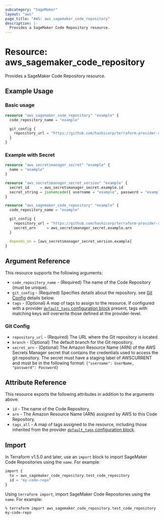 ```yaml
---
subcategory: "SageMaker"
layout: "aws"
page_title: "AWS: aws_sagemaker_code_repository"
description: |-
  Provides a SageMaker Code Repository resource.
---
```


# Resource: aws_sagemaker_code_repository

Provides a SageMaker Code Repository resource.

## Example Usage

### Basic usage

```terraform
resource "aws_sagemaker_code_repository" "example" {
  code_repository_name = "example"

  git_config {
    repository_url = "https://github.com/hashicorp/terraform-provider-aws.git"
  }
}
```

### Example with Secret

```terraform
resource "aws_secretsmanager_secret" "example" {
  name = "example"
}

resource "aws_secretsmanager_secret_version" "example" {
  secret_id     = aws_secretsmanager_secret.example.id
  secret_string = jsonencode({ username = "example", password = "example" })
}

resource "aws_sagemaker_code_repository" "example" {
  code_repository_name = "example"

  git_config {
    repository_url = "https://github.com/hashicorp/terraform-provider-aws.git"
    secret_arn     = aws_secretsmanager_secret.example.arn
  }

  depends_on = [aws_secretsmanager_secret_version.example]
}
```

## Argument Reference

This resource supports the following arguments:

* `code_repository_name` - (Required) The name of the Code Repository (must be unique).
* `git_config` - (Required) Specifies details about the repository. see [Git Config](#git-config) details below.
* `tags` - (Optional) A map of tags to assign to the resource. If configured with a provider [`default_tags` configuration block](https://registry.terraform.io/providers/hashicorp/aws/latest/docs#default_tags-configuration-block) present, tags with matching keys will overwrite those defined at the provider-level.

### Git Config

* `repository_url` - (Required) The URL where the Git repository is located.
* `branch` - (Optional) The default branch for the Git repository.
* `secret_arn` - (Optional) The Amazon Resource Name (ARN) of the AWS Secrets Manager secret that contains the credentials used to access the git repository. The secret must have a staging label of AWSCURRENT and must be in the following format: `{"username": UserName, "password": Password}`

## Attribute Reference

This resource exports the following attributes in addition to the arguments above:

* `id` - The name of the Code Repository.
* `arn` - The Amazon Resource Name (ARN) assigned by AWS to this Code Repository.
* `tags_all` - A map of tags assigned to the resource, including those inherited from the provider [`default_tags` configuration block](https://registry.terraform.io/providers/hashicorp/aws/latest/docs#default_tags-configuration-block).

## Import

In Terraform v1.5.0 and later, use an `import` block to import SageMaker Code Repositories using the `name`. For example:

```terraform
import {
  to = aws_sagemaker_code_repository.test_code_repository
  id = "my-code-repo"
}
```

Using `terraform import`, import SageMaker Code Repositories using the `name`. For example:

```console
% terraform import aws_sagemaker_code_repository.test_code_repository my-code-repo
```

